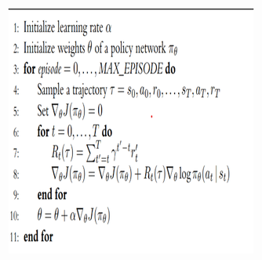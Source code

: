 <p align="center">
<img src="https://github.com/WorldsDeep/RL-Algorithms/blob/main/REINFORCE/reinforce_algorithm.png" height="500" width="500" alt>
</p>
